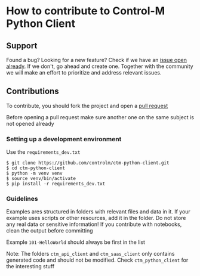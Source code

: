 # How to contribute to Control-M Python Client

## Support

Found a bug? Looking for a new feature? Check if we have an [issue open already](https://github.com/controlm/ctm-python-client/issues). If we don't, go ahead and create one. Together with the community we will make an effort to prioritize and address relevant issues.

## Contributions

To contribute, you should fork the project and open a [pull request](https://github.com/controlm/ctm-python-client/pulls)

Before opening a pull request make sure another one on the same subject is not opened already

### Setting up a development environment

Use the `requirements_dev.txt`

```
$ git clone https://github.com/controlm/ctm-python-client.git
$ cd ctm-python-client
$ python -m venv venv
$ source venv/bin/activate
$ pip install -r requirements_dev.txt

```

### Guidelines

Examples ares structured in folders with relevant files and data in it. If your example uses scripts or other resources, add it in the folder. Do not store any real data or sensitive information! If you contribute with notebooks, clean the output before committing

Example `101-HelloWorld` should always be first in the list

Note: The folders `ctm_api_client` and `ctm_saas_client` only contains generated code and should not be modified. Check `ctm_python_client` for the interesting stuff
